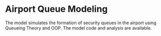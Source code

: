 # Airport Queue Modeling

The model simulates the formation of security queues in the airport using Queueing Theory and OOP.
The model code and analysis are available.
